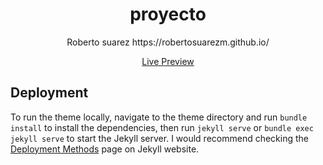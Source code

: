 <div align="center">
	<h1>proyecto</h1>
	<p> Roberto suarez https://robertosuarezm.github.io/</p>
	<a href="https://robertosuarezm.github.io/" >Live Preview</a>
	
	
</div>






## Deployment

To run the theme locally, navigate to the theme directory and run `bundle install` to install the dependencies, then run `jekyll serve` or `bundle exec jekyll serve` to start the Jekyll server.
I would recommend checking the [Deployment Methods](https://jekyllrb.com/docs/deployment-methods/) page on Jekyll website.



